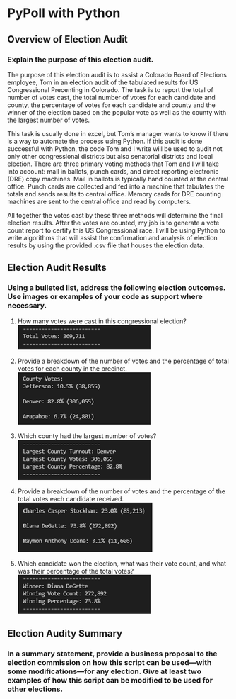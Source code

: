 # PyPoll with Python

## Overview of Election Audit

### Explain the purpose of this election audit.
The purpose of this election audit is to assist a Colorado Board of Elections employee, Tom in an election audit of the tabulated results for US Congressional Precenting in Colorado. The task is to report the total of number of votes cast, the total number of votes for each candidate and county, the percentage of votes for each candidate and county and the winner of the election based on the popular vote as well as the county with the largest number of votes. 

This task is usually done in excel, but Tom’s manager wants to know if there is a way to automate the process using Python. If this audit is done successful with Python, the code Tom and I write will be used to audit not only other congressional districts but also senatorial districts and local election. There are three primary voting methods that Tom and I will take into account: mail in ballots, punch cards, and direct reporting electronic (DRE) copy machines. Mail in ballots is typically hand counted at the central office. Punch cards are collected and fed into a machine that tabulates the totals and sends results to central office. Memory cards for DRE counting machines are sent to the central office and read by computers. 

All together the votes cast by these three methods will determine the final election results. After the votes are counted, my job is to generate a vote count report to certify this US Congressional race. I will be using Python to write algorithms that will assist the confirmation and analysis of election results by using the provided .csv file that houses the election data.

## Election Audit Results

### Using a bulleted list, address the following election outcomes. Use images or examples of your code as support where necessary. 
1) How many votes were cast in this congressional election?
![alt tag](https://github.com/elrvra/election-analysis/blob/main/Resources/1_Total_Votes.png)

2) Provide a breakdown of the number of votes and the percentage of total votes for each county in the precinct.
![alt tag](https://github.com/elrvra/election-analysis/blob/main/Resources/2_County_Votes_Percentage.png)

3) Which county had the largest number of votes?
![alt tag](https://github.com/elrvra/election-analysis/blob/main/Resources/3_County_Votes_Largest.png)

4) Provide a breakdown of the number of votes and the percentage of the total votes each candidate received.
![alt tag](https://github.com/elrvra/election-analysis/blob/main/Resources/4_Candidate_Votes_Percentage.png)

5) Which candidate won the election, what was their vote count, and what was their percentage of the total votes?
![alt tag](https://github.com/elrvra/election-analysis/blob/main/Resources/5_Winner_of_Election.png)


## Election Audity Summary

### In a summary statement, provide a business proposal to the election commission on how this script can be used—with some modifications—for any election. Give at least two examples of how this script can be modified to be used for other elections.
